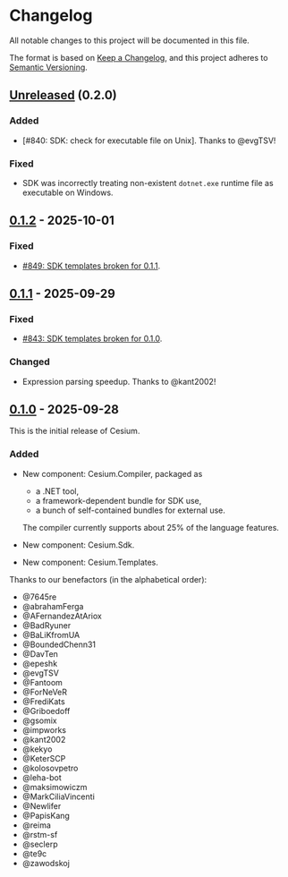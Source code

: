 <!--
SPDX-FileCopyrightText: 2024-2025 Friedrich von Never <friedrich@fornever.me>

SPDX-License-Identifier: MIT
-->

Changelog
=========
All notable changes to this project will be documented in this file.

The format is based on [Keep a Changelog](https://keepachangelog.com/en/1.0.0/), and this project adheres to [Semantic Versioning](https://semver.org/spec/v2.0.0.html).

## [Unreleased] (0.2.0)
### Added
- [#840: SDK: check for executable file on Unix]. Thanks to @evgTSV!

### Fixed
- SDK was incorrectly treating non-existent `dotnet.exe` runtime file as executable on Windows.

## [0.1.2] - 2025-10-01
### Fixed
- [#849: SDK templates broken for 0.1.1](https://github.com/ForNeVeR/Cesium/issues/849).

## [0.1.1] - 2025-09-29
### Fixed
- [#843: SDK templates broken for 0.1.0](https://github.com/ForNeVeR/Cesium/issues/843).

### Changed
- Expression parsing speedup. Thanks to @kant2002!

## [0.1.0] - 2025-09-28
This is the initial release of Cesium.

### Added
- New component: Cesium.Compiler, packaged as
  - a .NET tool,
  - a framework-dependent bundle for SDK use,
  - a bunch of self-contained bundles for external use.

  The compiler currently supports about 25% of the language features.
- New component: Cesium.Sdk.
- New component: Cesium.Templates.

Thanks to our benefactors (in the alphabetical order):
- @7645re
- @abrahamFerga
- @AFernandezAtAriox
- @BadRyuner
- @BaLiKfromUA
- @BoundedChenn31
- @DavTen
- @epeshk
- @evgTSV
- @Fantoom
- @ForNeVeR
- @FrediKats
- @Griboedoff
- @gsomix
- @impworks
- @kant2002
- @kekyo
- @KeterSCP
- @kolosovpetro
- @leha-bot
- @maksimowiczm
- @MarkCiliaVincenti
- @Newlifer
- @PapisKang
- @reima
- @rstm-sf
- @seclerp
- @te9c
- @zawodskoj

[0.1.0]: https://github.com/ForNeVeR/Cesium/releases/tag/v0.1.0
[0.1.1]: https://github.com/ForNeVeR/Cesium/compare/v0.1.0...v0.1.1
[0.1.2]: https://github.com/ForNeVeR/Cesium/compare/v0.1.1...v0.1.2
[Unreleased]: https://github.com/ForNeVeR/Cesium/compare/v0.1.2...HEAD
